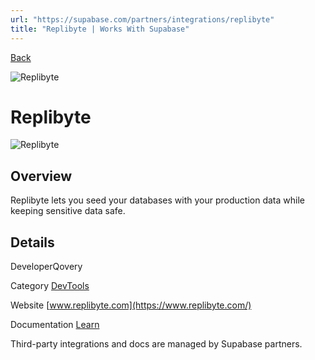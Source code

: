 ```yaml
---
url: "https://supabase.com/partners/integrations/replibyte"
title: "Replibyte | Works With Supabase"
---
```


[Back](https://supabase.com/partners/integrations)

![Replibyte](https://supabase.com/_next/image?url=https%3A%2F%2Fobuldanrptloktxcffvn.supabase.co%2Fstorage%2Fv1%2Fobject%2Fpublic%2Fimages%2Fintegrations%2Freplibyte%2Freplibyte_logo.jpeg&w=128&q=75&dpl=dpl_7FY8EmFQ6G3YqautJ4Fvh1viLnvu)

# Replibyte

![Replibyte](https://supabase.com/_next/image?url=https%3A%2F%2Fobuldanrptloktxcffvn.supabase.co%2Fstorage%2Fv1%2Fobject%2Fpublic%2Fimages%2Fintegrations%2Freplibyte%2Freplibyte_og.svg&w=3840&q=75&dpl=dpl_7FY8EmFQ6G3YqautJ4Fvh1viLnvu)

## Overview

Replibyte lets you seed your databases with your production data while keeping sensitive data safe.

## Details

DeveloperQovery

Category [DevTools](https://supabase.com/partners/integrations#devtools)

Website [www.replibyte.com](https://www.replibyte.com/)

Documentation [Learn](https://www.replibyte.com/docs/databases#postgresql)

Third-party integrations and docs are managed by Supabase partners.